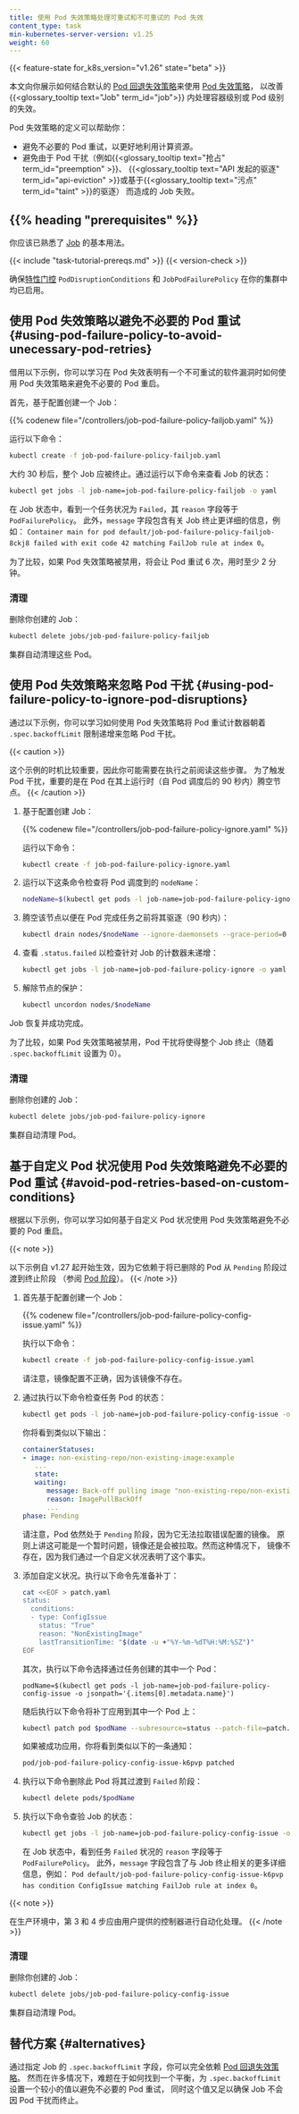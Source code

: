 ```yaml
---
title: 使用 Pod 失效策略处理可重试和不可重试的 Pod 失效
content_type: task
min-kubernetes-server-version: v1.25
weight: 60
---
```

<!--
title: Handling retriable and non-retriable pod failures with Pod failure policy
content_type: task
min-kubernetes-server-version: v1.25
weight: 60
-->

{{< feature-state for_k8s_version="v1.26" state="beta" >}}

<!-- overview -->

<!--
This document shows you how to use the
[Pod failure policy](/docs/concepts/workloads/controllers/job#pod-failure-policy),
in combination with the default
[Pod backoff failure policy](/docs/concepts/workloads/controllers/job#pod-backoff-failure-policy),
to improve the control over the handling of container- or Pod-level failure
within a {{<glossary_tooltip text="Job" term_id="job">}}.
-->
本文向你展示如何结合默认的 [Pod 回退失效策略](/zh-cn/docs/concepts/workloads/controllers/job#pod-backoff-failure-policy)来使用
[Pod 失效策略](/zh-cn/docs/concepts/workloads/controllers/job#pod-failure-policy)，
以改善 {{<glossary_tooltip text="Job" term_id="job">}} 内处理容器级别或 Pod 级别的失效。

<!--
The definition of Pod failure policy may help you to:
* better utilize the computational resources by avoiding unnecessary Pod retries.
* avoid Job failures due to Pod disruptions (such {{<glossary_tooltip text="preemption" term_id="preemption" >}},
{{<glossary_tooltip text="API-initiated eviction" term_id="api-eviction" >}}
or {{<glossary_tooltip text="taint" term_id="taint" >}}-based eviction).
-->
Pod 失效策略的定义可以帮助你：
* 避免不必要的 Pod 重试，以更好地利用计算资源。
* 避免由于 Pod 干扰（例如{{<glossary_tooltip text="抢占" term_id="preemption" >}}、
  {{<glossary_tooltip text="API 发起的驱逐" term_id="api-eviction" >}}或基于{{<glossary_tooltip text="污点" term_id="taint" >}}的驱逐）
  而造成的 Job 失败。

## {{% heading "prerequisites" %}}

<!--
You should already be familiar with the basic use of [Job](/docs/concepts/workloads/controllers/job/).
-->
你应该已熟悉了 [Job](/zh-cn/docs/concepts/workloads/controllers/job/) 的基本用法。

{{< include "task-tutorial-prereqs.md" >}} {{< version-check >}}

<!--
Ensure that the [feature gates](/docs/reference/command-line-tools-reference/feature-gates/)
`PodDisruptionConditions` and `JobPodFailurePolicy` are both enabled in your cluster.
-->
确保[特性门控](/zh-cn/docs/reference/command-line-tools-reference/feature-gates/)
`PodDisruptionConditions` 和 `JobPodFailurePolicy` 在你的集群中均已启用。

<!--
## Using Pod failure policy to avoid unnecessary Pod retries

With the following example, you can learn how to use Pod failure policy to
avoid unnecessary Pod restarts when a Pod failure indicates a non-retriable
software bug.

First, create a Job based on the config:
-->
## 使用 Pod 失效策略以避免不必要的 Pod 重试  {#using-pod-failure-policy-to-avoid-unecessary-pod-retries}

借用以下示例，你可以学习在 Pod 失效表明有一个不可重试的软件漏洞时如何使用
Pod 失效策略来避免不必要的 Pod 重启。

首先，基于配置创建一个 Job：

{{% codenew file="/controllers/job-pod-failure-policy-failjob.yaml" %}}

<!--
by running:
-->
运行以下命令：

```sh
kubectl create -f job-pod-failure-policy-failjob.yaml
```

<!--
After around 30s the entire Job should be terminated. Inspect the status of the Job by running:
-->
大约 30 秒后，整个 Job 应被终止。通过运行以下命令来查看 Job 的状态：

```sh
kubectl get jobs -l job-name=job-pod-failure-policy-failjob -o yaml
```

<!--
In the Job status, see a job `Failed` condition with the field `reason`
equal `PodFailurePolicy`. Additionally, the `message` field contains a
more detailed information about the Job termination, such as:
`Container main for pod default/job-pod-failure-policy-failjob-8ckj8 failed with exit code 42 matching FailJob rule at index 0`.

For comparison, if the Pod failure policy was disabled it would take 6 retries
of the Pod, taking at least 2 minutes.
-->
在 Job 状态中，看到一个任务状况为 `Failed`，其 `reason` 字段等于 `PodFailurePolicy`。
此外，`message` 字段包含有关 Job 终止更详细的信息，例如：
`Container main for pod default/job-pod-failure-policy-failjob-8ckj8 failed with exit code 42 matching FailJob rule at index 0`。

为了比较，如果 Pod 失效策略被禁用，将会让 Pod 重试 6 次，用时至少 2 分钟。

<!--
### Clean up

Delete the Job you created:
-->
### 清理

删除你创建的 Job：

```sh
kubectl delete jobs/job-pod-failure-policy-failjob
```

<!--
The cluster automatically cleans up the Pods.

## Using Pod failure policy to ignore Pod disruptions

With the following example, you can learn how to use Pod failure policy to
ignore Pod disruptions from incrementing the Pod retry counter towards the
`.spec.backoffLimit` limit.
-->
集群自动清理这些 Pod。

## 使用 Pod 失效策略来忽略 Pod 干扰  {#using-pod-failure-policy-to-ignore-pod-disruptions}

通过以下示例，你可以学习如何使用 Pod 失效策略将 Pod 重试计数器朝着 `.spec.backoffLimit` 限制递增来忽略 Pod 干扰。

{{< caution >}}
<!--
Timing is important for this example, so you may want to read the steps before
execution. In order to trigger a Pod disruption it is important to drain the
node while the Pod is running on it (within 90s since the Pod is scheduled).
-->
这个示例的时机比较重要，因此你可能需要在执行之前阅读这些步骤。
为了触发 Pod 干扰，重要的是在 Pod 在其上运行时（自 Pod 调度后的 90 秒内）腾空节点。
{{< /caution >}}

<!--
1. Create a Job based on the config:
-->
1. 基于配置创建 Job：

   {{% codenew file="/controllers/job-pod-failure-policy-ignore.yaml" %}}

   <!--
   by running:
   -->
   运行以下命令：

   ```sh
   kubectl create -f job-pod-failure-policy-ignore.yaml
   ```

<!--
2. Run this command to check the `nodeName` the Pod is scheduled to:
-->
2. 运行以下这条命令检查将 Pod 调度到的 `nodeName`：

   ```sh
   nodeName=$(kubectl get pods -l job-name=job-pod-failure-policy-ignore -o jsonpath='{.items[0].spec.nodeName}')
   ```

<!--
3. Drain the node to evict the Pod before it completes (within 90s):
-->
3. 腾空该节点以便在 Pod 完成任务之前将其驱逐（90 秒内）：

   ```sh
   kubectl drain nodes/$nodeName --ignore-daemonsets --grace-period=0
   ```

<!--
4. Inspect the `.status.failed` to check the counter for the Job is not incremented:
-->
4. 查看 `.status.failed` 以检查针对 Job 的计数器未递增：

   ```sh
   kubectl get jobs -l job-name=job-pod-failure-policy-ignore -o yaml
   ```

<!--
5. Uncordon the node:
-->
5. 解除节点的保护：

   ```sh
   kubectl uncordon nodes/$nodeName
   ```

<!--
The Job resumes and succeeds.

For comparison, if the Pod failure policy was disabled the Pod disruption would
result in terminating the entire Job (as the `.spec.backoffLimit` is set to 0).
-->
Job 恢复并成功完成。

为了比较，如果 Pod 失效策略被禁用，Pod 干扰将使得整个 Job 终止（随着 `.spec.backoffLimit` 设置为 0）。

<!--
### Cleaning up

Delete the Job you created:
-->
### 清理

删除你创建的 Job：

```sh
kubectl delete jobs/job-pod-failure-policy-ignore
```

<!--
The cluster automatically cleans up the Pods.
-->
集群自动清理 Pod。

<!--
## Using Pod failure policy to avoid unnecessary Pod retries based on custom Pod Conditions

With the following example, you can learn how to use Pod failure policy to
avoid unnecessary Pod restarts based on custom Pod Conditions.
-->
## 基于自定义 Pod 状况使用 Pod 失效策略避免不必要的 Pod 重试   {#avoid-pod-retries-based-on-custom-conditions}

根据以下示例，你可以学习如何基于自定义 Pod 状况使用 Pod 失效策略避免不必要的 Pod 重启。

{{< note >}}
<!--
The example below works since version 1.27 as it relies on transitioning of
deleted pods, in the `Pending` phase, to a terminal phase
(see: [Pod Phase](/docs/concepts/workloads/pods/pod-lifecycle/#pod-phase)).
-->
以下示例自 v1.27 起开始生效，因为它依赖于将已删除的 Pod 从 `Pending` 阶段过渡到终止阶段
（参阅 [Pod 阶段](/zh-cn/docs/concepts/workloads/pods/pod-lifecycle/#pod-phase)）。
{{< /note >}}

<!--
1. First, create a Job based on the config:
-->
1. 首先基于配置创建一个 Job：

   {{% codenew file="/controllers/job-pod-failure-policy-config-issue.yaml" %}}

   <!--
   by running:
   -->
   执行以下命令：

   ```sh
   kubectl create -f job-pod-failure-policy-config-issue.yaml
   ```

   <!--
   Note that, the image is misconfigured, as it does not exist.
   -->
   请注意，镜像配置不正确，因为该镜像不存在。

<!--
2. Inspect the status of the job's Pods by running:
-->
2. 通过执行以下命令检查任务 Pod 的状态：

   ```sh
   kubectl get pods -l job-name=job-pod-failure-policy-config-issue -o yaml
   ```

   <!--
   You will see output similar to this:
   -->
   你将看到类似以下输出：

   ```yaml
   containerStatuses:
   - image: non-existing-repo/non-existing-image:example
      ...
      state:
      waiting:
         message: Back-off pulling image "non-existing-repo/non-existing-image:example"
         reason: ImagePullBackOff
         ...
   phase: Pending
   ```

   <!--
   Note that the pod remains in the `Pending` phase as it fails to pull the
   misconfigured image. This, in principle, could be a transient issue and the
   image could get pulled. However, in this case, the image does not exist so
   we indicate this fact by a custom condition.
   -->
   请注意，Pod 依然处于 `Pending` 阶段，因为它无法拉取错误配置的镜像。
   原则上讲这可能是一个暂时问题，镜像还是会被拉取。然而这种情况下，
   镜像不存在，因为我们通过一个自定义状况表明了这个事实。

<!--
3. Add the custom condition. First prepare the patch by running:
-->
3. 添加自定义状况。执行以下命令先准备补丁：

   ```sh
   cat <<EOF > patch.yaml
   status:
     conditions:
     - type: ConfigIssue
       status: "True"
       reason: "NonExistingImage"
       lastTransitionTime: "$(date -u +"%Y-%m-%dT%H:%M:%SZ")"
   EOF
   ```

   <!--
   Second, select one of the pods created by the job by running:
   -->
   其次，执行以下命令选择通过任务创建的其中一个 Pod：

   ```
   podName=$(kubectl get pods -l job-name=job-pod-failure-policy-config-issue -o jsonpath='{.items[0].metadata.name}')
   ```

   <!--
   Then, apply the patch on one of the pods by running the following command:
   -->
   随后执行以下命令将补丁应用到其中一个 Pod 上：

   ```sh
   kubectl patch pod $podName --subresource=status --patch-file=patch.yaml
   ```

   <!--
   If applied successfully, you will get a notification like this:
   -->
   如果被成功应用，你将看到类似以下的一条通知：

   ```sh
   pod/job-pod-failure-policy-config-issue-k6pvp patched
   ```

<!--
4. Delete the pod to transition it to `Failed` phase, by running the command:
-->
4. 执行以下命令删除此 Pod 将其过渡到 `Failed` 阶段：

   ```sh
   kubectl delete pods/$podName
   ```

<!--
5. Inspect the status of the Job by running:
-->
5. 执行以下命令查验 Job 的状态：

   ```sh
   kubectl get jobs -l job-name=job-pod-failure-policy-config-issue -o yaml
   ```

   <!--
   In the Job status, see a job `Failed` condition with the field `reason`
   equal `PodFailurePolicy`. Additionally, the `message` field contains a
   more detailed information about the Job termination, such as:
   `Pod default/job-pod-failure-policy-config-issue-k6pvp has condition ConfigIssue matching FailJob rule at index 0`.
   -->
   在 Job 状态中，看到任务 `Failed` 状况的 `reason` 字段等于 `PodFailurePolicy`。
   此外，`message` 字段包含了与 Job 终止相关的更多详细信息，例如：
   `Pod default/job-pod-failure-policy-config-issue-k6pvp has condition ConfigIssue matching FailJob rule at index 0`。

{{< note >}}
<!--
In a production environment, the steps 3 and 4 should be automated by a
user-provided controller.
-->
在生产环境中，第 3 和 4 步应由用户提供的控制器进行自动化处理。
{{< /note >}}

<!--
### Cleaning up

Delete the Job you created:
-->
### 清理

删除你创建的 Job：

```sh
kubectl delete jobs/job-pod-failure-policy-config-issue
```

<!--
The cluster automatically cleans up the Pods.
-->
集群自动清理 Pod。

<!--
## Alternatives

You could rely solely on the
[Pod backoff failure policy](/docs/concepts/workloads/controllers/job#pod-backoff-failure-policy),
by specifying the Job's `.spec.backoffLimit` field. However, in many situations
it is problematic to find a balance between setting a low value for `.spec.backoffLimit`
 to avoid unnecessary Pod retries, yet high enough to make sure the Job would
not be terminated by Pod disruptions.
-->
## 替代方案  {#alternatives}

通过指定 Job 的 `.spec.backoffLimit` 字段，你可以完全依赖
[Pod 回退失效策略](/zh-cn/docs/concepts/workloads/controllers/job#pod-backoff-failure-policy)。
然而在许多情况下，难题在于如何找到一个平衡，为 `.spec.backoffLimit` 设置一个较小的值以避免不必要的 Pod 重试，
同时这个值又足以确保 Job 不会因 Pod 干扰而终止。
